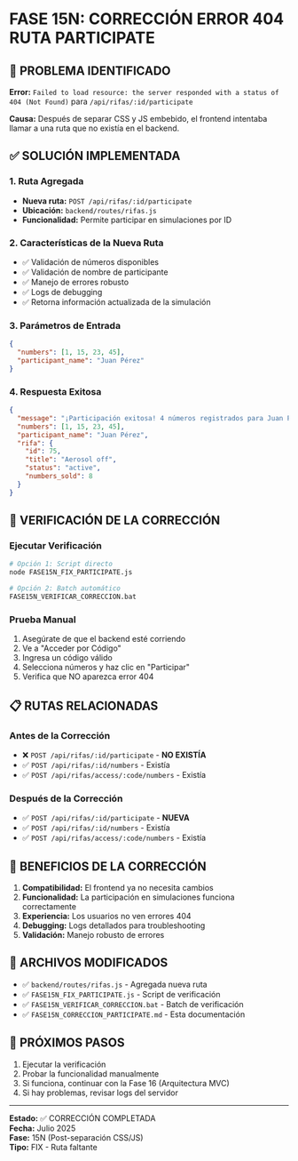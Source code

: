 # FASE 15N: CORRECCIÓN ERROR 404 RUTA PARTICIPATE

## 🚨 PROBLEMA IDENTIFICADO
**Error:** `Failed to load resource: the server responded with a status of 404 (Not Found)` para `/api/rifas/:id/participate`

**Causa:** Después de separar CSS y JS embebido, el frontend intentaba llamar a una ruta que no existía en el backend.

## ✅ SOLUCIÓN IMPLEMENTADA

### 1. Ruta Agregada
- **Nueva ruta:** `POST /api/rifas/:id/participate`
- **Ubicación:** `backend/routes/rifas.js`
- **Funcionalidad:** Permite participar en simulaciones por ID

### 2. Características de la Nueva Ruta
- ✅ Validación de números disponibles
- ✅ Validación de nombre de participante
- ✅ Manejo de errores robusto
- ✅ Logs de debugging
- ✅ Retorna información actualizada de la simulación

### 3. Parámetros de Entrada
```json
{
  "numbers": [1, 15, 23, 45],
  "participant_name": "Juan Pérez"
}
```

### 4. Respuesta Exitosa
```json
{
  "message": "¡Participación exitosa! 4 números registrados para Juan Pérez",
  "numbers": [1, 15, 23, 45],
  "participant_name": "Juan Pérez",
  "rifa": {
    "id": 75,
    "title": "Aerosol off",
    "status": "active",
    "numbers_sold": 8
  }
}
```

## 🔧 VERIFICACIÓN DE LA CORRECCIÓN

### Ejecutar Verificación
```bash
# Opción 1: Script directo
node FASE15N_FIX_PARTICIPATE.js

# Opción 2: Batch automático
FASE15N_VERIFICAR_CORRECCION.bat
```

### Prueba Manual
1. Asegúrate de que el backend esté corriendo
2. Ve a "Acceder por Código" 
3. Ingresa un código válido
4. Selecciona números y haz clic en "Participar"
5. Verifica que NO aparezca error 404

## 📋 RUTAS RELACIONADAS

### Antes de la Corrección
- ❌ `POST /api/rifas/:id/participate` - **NO EXISTÍA**
- ✅ `POST /api/rifas/:id/numbers` - Existía
- ✅ `POST /api/rifas/access/:code/numbers` - Existía

### Después de la Corrección
- ✅ `POST /api/rifas/:id/participate` - **NUEVA**
- ✅ `POST /api/rifas/:id/numbers` - Existía
- ✅ `POST /api/rifas/access/:code/numbers` - Existía

## 🎯 BENEFICIOS DE LA CORRECCIÓN

1. **Compatibilidad:** El frontend ya no necesita cambios
2. **Funcionalidad:** La participación en simulaciones funciona correctamente
3. **Experiencia:** Los usuarios no ven errores 404
4. **Debugging:** Logs detallados para troubleshooting
5. **Validación:** Manejo robusto de errores

## 📝 ARCHIVOS MODIFICADOS

- ✅ `backend/routes/rifas.js` - Agregada nueva ruta
- ✅ `FASE15N_FIX_PARTICIPATE.js` - Script de verificación
- ✅ `FASE15N_VERIFICAR_CORRECCION.bat` - Batch de verificación
- ✅ `FASE15N_CORRECCION_PARTICIPATE.md` - Esta documentación

## 🚀 PRÓXIMOS PASOS

1. Ejecutar la verificación
2. Probar la funcionalidad manualmente
3. Si funciona, continuar con la Fase 16 (Arquitectura MVC)
4. Si hay problemas, revisar logs del servidor

---

**Estado:** ✅ CORRECCIÓN COMPLETADA  
**Fecha:** Julio 2025  
**Fase:** 15N (Post-separación CSS/JS)  
**Tipo:** FIX - Ruta faltante